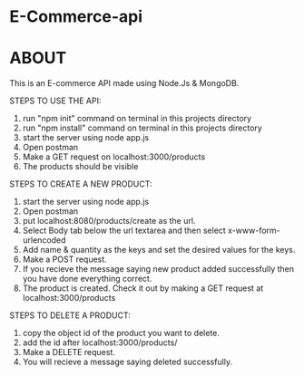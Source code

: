 # E-Commerce-api

# ABOUT
This is an E-commerce API made using Node.Js & MongoDB. 

STEPS TO USE THE API:
1) run "npm init" command on terminal in this projects directory
2) run "npm install" command on terminal in this projects directory
3) start the server using node app.js
4) Open postman
5) Make a GET request on localhost:3000/products
6) The products should be visible

STEPS TO CREATE A NEW PRODUCT: 
1) start the server using node app.js
2) Open postman
3) put localhost:8080/products/create as the url. 
4) Select Body tab below the url textarea and then select x-www-form-urlencoded
5) Add name & quantity as the keys and set the desired values for the keys.
6) Make a POST request.
7) If you recieve the message saying new product added successfully then you have done everything correct.
8) The product is created. Check it out by making a GET request at localhost:3000/products

STEPS TO DELETE A PRODUCT:
1) copy the object id of the product you want to delete.
2) add the id after localhost:3000/products/
3) Make a DELETE request.
4) You will recieve a message saying deleted successfully.
